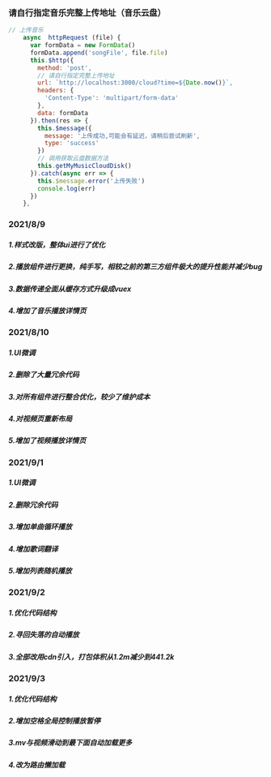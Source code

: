 ### 请自行指定音乐完整上传地址（音乐云盘）

```js
// 上传音乐
    async  httpRequest (file) {
      var formData = new FormData()
      formData.append('songFile', file.file)
      this.$http({
        method: 'post',
        // 请自行指定完整上传地址
        url: `http://localhost:3000/cloud?time=${Date.now()}`,
        headers: {
          'Content-Type': 'multipart/form-data'
        },
        data: formData
      }).then(res => {
        this.$message({
          message: '上传成功,可能会有延迟，请稍后尝试刷新',
          type: 'success'
        })
        // 调用获取云盘数据方法
        this.getMyMusicCloudDisk()
      }).catch(async err => {
        this.$message.error('上传失败')
        console.log(err)
      })
    },
```

### 2021/8/9

##### 1.样式改版，整体ui进行了优化

##### 2.播放组件进行更换，纯手写，相较之前的第三方组件极大的提升性能并减少bug

##### 3.数据传递全面从缓存方式升级成vuex

##### 4.增加了音乐播放详情页




### 2021/8/10

##### 1.UI微调

##### 2.删除了大量冗余代码

##### 3.对所有组件进行整合优化，较少了维护成本

##### 4.对视频页重新布局

##### 5.增加了视频播放详情页



### 2021/9/1

##### 1.UI微调

##### 2.删除冗余代码

##### 3.增加单曲循环播放

##### 4.增加歌词翻译

##### 5.增加列表随机播放



### 2021/9/2

##### 1.优化代码结构

##### 2.寻回失落的自动播放

##### 3.全部改用cdn引入，打包体积从1.2m减少到441.2k



### 2021/9/3

##### 1.优化代码结构

##### 2.增加空格全局控制播放暂停

##### 3.mv与视频滑动到最下面自动加载更多

##### 4.改为路由懒加载
